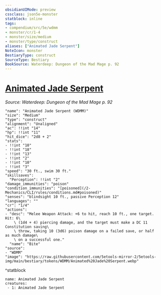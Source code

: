 ```yaml
---
obsidianUIMode: preview
cssclass: json5e-monster
statblock: inline
tags:
- compendium/src/5e/wdmm
- monster/cr/1-4
- monster/size/medium
- monster/type/construct
aliases: ["Animated Jade Serpent"]
NoteIcon: monster
BestiaryType: construct
SourceType: Bestiary
BookSource: Waterdeep: Dungeon of the Mad Mage p. 92
---
```

# [Animated Jade Serpent](2-Mechanics/CLI/bestiary/construct/animated-jade-serpent-wdmm.md)
*Source: Waterdeep: Dungeon of the Mad Mage p. 92*  

```statblock
"name": "Animated Jade Serpent (WDMM)"
"size": "Medium"
"type": "construct"
"alignment": "Unaligned"
"ac": !!int "14"
"hp": !!int "11"
"hit_dice": "2d8 + 2"
"stats":
- !!int "10"
- !!int "18"
- !!int "13"
- !!int "2"
- !!int "10"
- !!int "3"
"speed": "30 ft., swim 30 ft."
"skillsaves":
  "Perception": !!int "2"
"damage_immunities": "poison"
"condition_immunities": "[poisoned](/2-Mechanics/CLI/rules/conditions.md#poisoned)"
"senses": "blindsight 10 ft., passive Perception 12"
"languages": ""
"cr": "1/4"
"actions":
- "desc": "Melee Weapon Attack: +6 to hit, reach 10 ft., one target. Hit: 6\
    \ (1d4 + 4) piercing damage, and the target must make a DC 11 Constitution saving\
    \ throw, taking 10 (3d6) poison damage on a failed save, or half as much damage\
    \ on a successful one."
  "name": "Bite"
"source":
- "WDMM"
"image": "https://raw.githubusercontent.com/5etools-mirror-2/5etools-img/main/bestiary/tokens/WDMM/Animated%20Jade%20Serpent.webp"
```
^statblock

```encounter-table
name: Animated Jade Serpent
creatures:
 - 1: Animated Jade Serpent
```